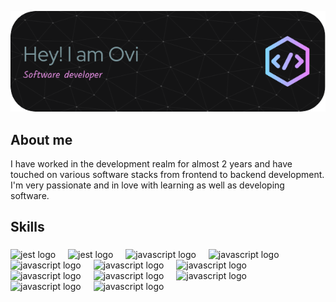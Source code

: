 ![Software developer](https://github.com/tanjil-dev/tanjil-dev/blob/main/github-header-image.png)
###

<h2 align="left">About me</h2>
I have worked in the development realm for almost 2 years and have touched on various software stacks from frontend to backend development. I'm very passionate and in love with learning as well as developing software.

<h2 align="left">Skills</h2>

###

<div align="left">
  <img src="https://www.clipartmax.com/png/full/39-396037_big-image-python-gif-file-logo.png" height="40" alt="jest logo"  />
  <img width="12" />
  <img src="https://1000logos.net/wp-content/uploads/2020/08/Django-Logo.png" height="40" alt="jest logo"  />
  <img width="12" />
  <img src="https://upload.wikimedia.org/wikipedia/labs/8/8e/Mysql_logo.png" height="40" alt="javascript logo"  />
  <img width="12" />
  <img src="https://miro.medium.com/v2/1*7AOhGDnRL2eyJMUidCHZEA.jpeg" height="40" alt="javascript logo"  />
  <img width="12" />
  <img src="https://upload.wikimedia.org/wikipedia/commons/e/ed/Pandas_logo.svg" height="40" alt="javascript logo"  />
  <img width="12" />
  <img src="https://raw.githubusercontent.com/numpy/numpy/main/branding/logo/primary/numpylogo.svg" height="40" alt="javascript logo"  />
  <img width="12" />
  <img src="https://cdn.jsdelivr.net/gh/devicons/devicon/icons/javascript/javascript-original.svg" height="40" alt="javascript logo"  />
  <img width="12" />
  <img src="https://upload.wikimedia.org/wikipedia/commons/6/61/HTML5_logo_and_wordmark.svg" height="40" alt="javascript logo"  />
  <img width="12" />
  <img src="https://upload.wikimedia.org/wikipedia/commons/thumb/d/d5/CSS3_logo_and_wordmark.svg/640px-CSS3_logo_and_wordmark.svg.png" height="40" alt="javascript logo"  />
  <img width="12" />
  <img src="https://upload.wikimedia.org/wikipedia/commons/thumb/9/98/WordPress_blue_logo.svg/1024px-WordPress_blue_logo.svg.png" height="40" alt="javascript logo"  />
  <img width="12" />
  <img src="https://upload.wikimedia.org/wikipedia/commons/thumb/b/b2/Bootstrap_logo.svg/2560px-Bootstrap_logo.svg.png" height="40" alt="javascript logo"  />
  <img width="12" />
  <img src="https://www.miamammausalinux.org/wp-content/uploads/2016/05/docker-logo.png" height="40" alt="javascript logo"  />
  <img width="12" />
</div>

###




